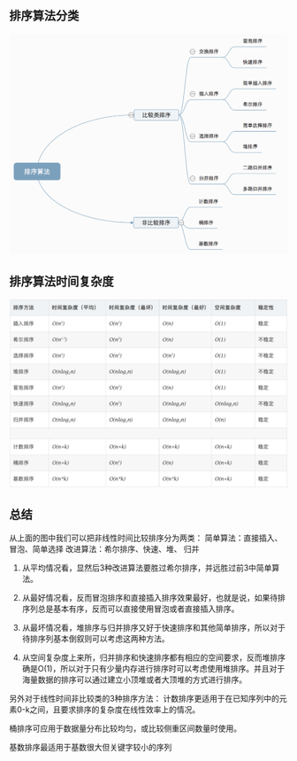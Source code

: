 ## 排序算法分类
![排序算法分类](https://github.com/ChenLiang-Vic/Personal-Notes/blob/master/%E6%95%B0%E6%8D%AE%E7%BB%93%E6%9E%84%E4%B8%8E%E7%AE%97%E6%B3%95/img/%E6%8E%92%E5%BA%8F%E7%AE%97%E6%B3%95%E5%88%86%E7%B1%BB.png)

## 排序算法时间复杂度
![排序算法时间复杂度](https://github.com/ChenLiang-Vic/Personal-Notes/blob/master/%E6%95%B0%E6%8D%AE%E7%BB%93%E6%9E%84%E4%B8%8E%E7%AE%97%E6%B3%95/img/%E6%8E%92%E5%BA%8F%E7%AE%97%E6%B3%95%E5%A4%8D%E6%9D%82%E5%BA%A6.png)

## 总结
从上面的图中我们可以把非线性时间比较排序分为两类：
简单算法：直接插入、冒泡、简单选择
改进算法：希尔排序、快速、堆、  归并

1. 从平均情况看，显然后3种改进算法要胜过希尔排序，并远胜过前3中简单算法。

2. 从最好情况看，反而冒泡排序和直接插入排序效果最好，也就是说，如果待排序列总是基本有序，反而可以直接使用冒泡或者直接插入排序。

3. 从最坏情况看，堆排序与归并排序又好于快速排序和其他简单排序，所以对于待排序列基本倒叙则可以考虑这两种方法。

4. 从空间复杂度上来所，归并排序和快速排序都有相应的空间要求，反而堆排序确是O(1)，所以对于只有少量内存进行排序时可以考虑使用堆排序。并且对于海量数据的排序可以通过建立小顶堆或者大顶堆的方式进行排序。


另外对于线性时间非比较类的3种排序方法：
计数排序更适用于在已知序列中的元素0-k之间，且要求排序的复杂度在线性效率上的情况。

桶排序可应用于数据量分布比较均匀，或比较侧重区间数量时使用。

基数排序最适用于基数很大但关键字较小的序列